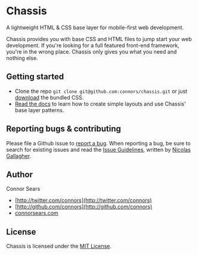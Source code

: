 # Chassis

A lightweight HTML & CSS base layer for mobile-first web development.

Chassis provides you with base CSS and HTML files to jump start your web development. If you're looking for a full featured front-end framework, you're in the wrong place. Chassis only gives you what you need and nothing else.

## Getting started

- Clone the repo `git clone git@github.com:connors/chassis.git` or just [download](http://connors.github.com/chassis/chassis.zip) the bundled CSS.
- [Read the docs](http://connors.github.com/chassis) to learn how to create simple layouts and use Chassis' base layer patterns.


## Reporting bugs & contributing

Please file a Github issue to [report a bug](http://github.com/connors/chassis/issues). When reporting a bug, be sure to search for existing issues and read the [Issue Guidelines](https://github.com/necolas/issue-guidelines), written by [Nicolas Gallagher](https://github.com/necolas/).

## Author

Connor Sears

- [http://twitter.com/connors](http://twitter.com/connors)
- [http://github.com/connors](http://github.com/connors)
- [connorsears.com](http://connorsears.com)


## License

Chassis is licensed under the [MIT License](http://opensource.org/licenses/MIT).